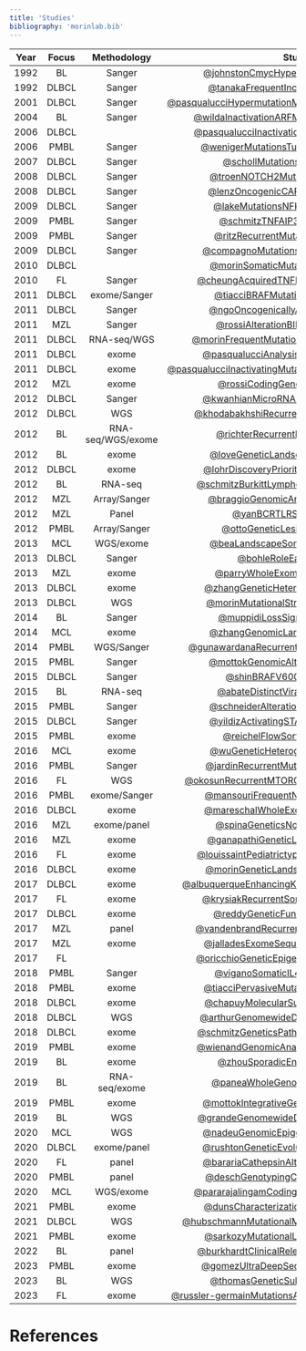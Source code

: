 ```yaml
---
title: 'Studies'
bibliography: 'morinlab.bib'
---
```


|Year|Focus|Methodology|Study|
|:-:|:-:|:---:|:-------:|
|1992|BL|Sanger|[@johnstonCmycHypermutationBurkitt1992](papers/johnstonCmycHypermutationBurkitt1992.md)|
|1992|DLBCL|Sanger|[@tanakaFrequentIncidenceSomatic1992](papers/tanakaFrequentIncidenceSomatic1992.md)|
|2001|DLBCL|Sanger|[@pasqualucciHypermutationMultipleProtooncogenes2001a](papers/pasqualucciHypermutationMultipleProtooncogenes2001a.md)|
|2004|BL|Sanger|[@wildaInactivationARFMDM2p53Pathway2004](papers/wildaInactivationARFMDM2p53Pathway2004.md)|
|2006|DLBCL||[@pasqualucciInactivationPRDM1BLIMP12006a](papers/pasqualucciInactivationPRDM1BLIMP12006a.md)|
|2006|PMBL|Sanger|[@wenigerMutationsTumorSuppressor2006a](papers/wenigerMutationsTumorSuppressor2006a.md)|
|2007|DLBCL|Sanger|[@schollMutationsRegionFAS2007](papers/schollMutationsRegionFAS2007.md)|
|2008|DLBCL|Sanger|[@troenNOTCH2MutationsMarginal2008](papers/troenNOTCH2MutationsMarginal2008.md)|
|2008|DLBCL|Sanger|[@lenzOncogenicCARD11Mutations2008](papers/lenzOncogenicCARD11Mutations2008.md)|
|2009|DLBCL|Sanger|[@lakeMutationsNFKBIAEncoding2009](papers/lakeMutationsNFKBIAEncoding2009.md)|
|2009|PMBL|Sanger|[@schmitzTNFAIP3A20Tumor2009a](papers/schmitzTNFAIP3A20Tumor2009a.md)|
|2009|PMBL|Sanger|[@ritzRecurrentMutationsSTAT62009a](papers/ritzRecurrentMutationsSTAT62009a.md)|
|2009|DLBCL|Sanger|[@compagnoMutationsMultipleGenes2009a](papers/compagnoMutationsMultipleGenes2009a.md)|
|2010|DLBCL||[@morinSomaticMutationsAltering2010a](papers/morinSomaticMutationsAltering2010a.md)|
|2010|FL|Sanger|[@cheungAcquiredTNFRSF14Mutations2010a](papers/cheungAcquiredTNFRSF14Mutations2010a.md)|
|2011|DLBCL|exome/Sanger|[@tiacciBRAFMutationsHairycell2011a](papers/tiacciBRAFMutationsHairycell2011a.md)|
|2011|DLBCL|Sanger|[@ngoOncogenicallyActiveMYD882011a](papers/ngoOncogenicallyActiveMYD882011a.md)|
|2011|MZL|Sanger|[@rossiAlterationBIRC3Multiple2011a](papers/rossiAlterationBIRC3Multiple2011a.md)|
|2011|DLBCL|RNA-seq/WGS|[@morinFrequentMutationHistonemodifying2011](papers/morinFrequentMutationHistonemodifying2011.md)|
|2011|DLBCL|exome|[@pasqualucciAnalysisCodingGenome2011](papers/pasqualucciAnalysisCodingGenome2011.md)|
|2011|DLBCL|exome|[@pasqualucciInactivatingMutationsAcetyltransferase2011a](papers/pasqualucciInactivatingMutationsAcetyltransferase2011a.md)|
|2012|MZL|exome|[@rossiCodingGenomeSplenic2012c](papers/rossiCodingGenomeSplenic2012c.md)|
|2012|DLBCL|Sanger|[@kwanhianMicroRNA142Mutated202012b](papers/kwanhianMicroRNA142Mutated202012b.md)|
|2012|DLBCL|WGS|[@khodabakhshiRecurrentTargetsAberrant2012](papers/khodabakhshiRecurrentTargetsAberrant2012.md)|
|2012|BL|RNA-seq/WGS/exome|[@richterRecurrentMutationID32012a](papers/richterRecurrentMutationID32012a.md)|
|2012|BL|exome|[@loveGeneticLandscapeMutations2012](papers/loveGeneticLandscapeMutations2012.md)|
|2012|DLBCL|exome|[@lohrDiscoveryPrioritizationSomatic2012a](papers/lohrDiscoveryPrioritizationSomatic2012a.md)|
|2012|BL|RNA-seq|[@schmitzBurkittLymphomaPathogenesis2012](papers/schmitzBurkittLymphomaPathogenesis2012.md)|
|2012|MZL|Array/Sanger|[@braggioGenomicAnalysisMarginal2012](papers/braggioGenomicAnalysisMarginal2012.md)|
|2012|MZL|Panel|[@yanBCRTLRSignaling2012a](papers/yanBCRTLRSignaling2012a.md)|
|2012|PMBL|Array/Sanger|[@ottoGeneticLesionsTRAF32012a](papers/ottoGeneticLesionsTRAF32012a.md)|
|2013|MCL|WGS/exome|[@beaLandscapeSomaticMutations2013](papers/beaLandscapeSomaticMutations2013.md)|
|2013|DLBCL|Sanger|[@bohleRoleEarlyBcell2013](papers/bohleRoleEarlyBcell2013.md)|
|2013|MZL|exome|[@parryWholeExomeSequencing2013](papers/parryWholeExomeSequencing2013.md)|
|2013|DLBCL|exome|[@zhangGeneticHeterogeneityDiffuse2013](papers/zhangGeneticHeterogeneityDiffuse2013.md)|
|2013|DLBCL|WGS|[@morinMutationalStructuralAnalysis2013](papers/morinMutationalStructuralAnalysis2013.md)|
|2014|BL|Sanger|[@muppidiLossSignalingGa132014b](papers/muppidiLossSignalingGa132014b.md)|
|2014|MCL|exome|[@zhangGenomicLandscapeMantle2014](papers/zhangGenomicLandscapeMantle2014.md)|
|2014|PMBL|WGS/Sanger|[@gunawardanaRecurrentSomaticMutations2014c](papers/gunawardanaRecurrentSomaticMutations2014c.md)|
|2015|PMBL|Sanger|[@mottokGenomicAlterationsCIITA2015b](papers/mottokGenomicAlterationsCIITA2015b.md)|
|2015|DLBCL|Sanger|[@shinBRAFV600EMAP2K12015](papers/shinBRAFV600EMAP2K12015.md)|
|2015|BL|RNA-seq|[@abateDistinctViralMutational2015a](papers/abateDistinctViralMutational2015a.md)|
|2015|PMBL|Sanger|[@schneiderAlterationsCD58Gene2015a](papers/schneiderAlterationsCD58Gene2015a.md)|
|2015|DLBCL|Sanger|[@yildizActivatingSTAT6Mutations2015c](papers/yildizActivatingSTAT6Mutations2015c.md)|
|2015|PMBL|exome|[@reichelFlowSortingExome2015a](papers/reichelFlowSortingExome2015a.md)|
|2016|MCL|exome|[@wuGeneticHeterogeneityPrimary2016](papers/wuGeneticHeterogeneityPrimary2016.md)|
|2016|PMBL|Sanger|[@jardinRecurrentMutationsExportin2016a](papers/jardinRecurrentMutationsExportin2016a.md)|
|2016|FL|WGS|[@okosunRecurrentMTORC1activatingRRAGC2016a](papers/okosunRecurrentMTORC1activatingRRAGC2016a.md)|
|2016|PMBL|exome/Sanger|[@mansouriFrequentNFKBIEDeletions2016](papers/mansouriFrequentNFKBIEDeletions2016.md)|
|2016|DLBCL|exome|[@mareschalWholeExomeSequencing2016](papers/mareschalWholeExomeSequencing2016.md)|
|2016|MZL|exome/panel|[@spinaGeneticsNodalMarginal2016b](papers/spinaGeneticsNodalMarginal2016b.md)|
|2016|MZL|exome|[@ganapathiGeneticLandscapeDural2016](papers/ganapathiGeneticLandscapeDural2016.md)|
|2016|FL|exome|[@louissaintPediatrictypeNodalFollicular2016a](papers/louissaintPediatrictypeNodalFollicular2016a.md)|
|2016|DLBCL|exome|[@morinGeneticLandscapesRelapsed2016](papers/morinGeneticLandscapesRelapsed2016.md)|
|2017|DLBCL|exome|[@albuquerqueEnhancingKnowledgeDiscovery2017a](papers/albuquerqueEnhancingKnowledgeDiscovery2017a.md)|
|2017|FL|exome|[@krysiakRecurrentSomaticMutations2017b](papers/krysiakRecurrentSomaticMutations2017b.md)|
|2017|DLBCL|exome|[@reddyGeneticFunctionalDrivers2017](papers/reddyGeneticFunctionalDrivers2017.md)|
|2017|MZL|panel|[@vandenbrandRecurrentMutationsGenes2017](papers/vandenbrandRecurrentMutationsGenes2017.md)|
|2017|MZL|exome|[@jalladesExomeSequencingIdentifies2017](papers/jalladesExomeSequencingIdentifies2017.md)|
|2017|FL||[@oricchioGeneticEpigeneticInactivation2017b](papers/oricchioGeneticEpigeneticInactivation2017b.md)|
|2018|PMBL|Sanger|[@viganoSomaticIL4RMutations2018b](papers/viganoSomaticIL4RMutations2018b.md)|
|2018|PMBL|exome|[@tiacciPervasiveMutationsJAKSTAT2018b](papers/tiacciPervasiveMutationsJAKSTAT2018b.md)|
|2018|DLBCL|exome|[@chapuyMolecularSubtypesDiffuse2018b](papers/chapuyMolecularSubtypesDiffuse2018b.md)|
|2018|DLBCL|WGS|[@arthurGenomewideDiscoverySomatic2018](papers/arthurGenomewideDiscoverySomatic2018.md)|
|2018|DLBCL|exome|[@schmitzGeneticsPathogenesisDiffuse2018a](papers/schmitzGeneticsPathogenesisDiffuse2018a.md)|
|2019|PMBL|exome|[@wienandGenomicAnalysesFlowsorted2019b](papers/wienandGenomicAnalysesFlowsorted2019b.md)|
|2019|BL|exome|[@zhouSporadicEndemicBurkitt2019](papers/zhouSporadicEndemicBurkitt2019.md)|
|2019|BL|RNA-seq/exome|[@paneaWholeGenomeLandscape2019](papers/paneaWholeGenomeLandscape2019.md)|
|2019|PMBL|exome|[@mottokIntegrativeGenomicAnalysis2019b](papers/mottokIntegrativeGenomicAnalysis2019b.md)|
|2019|BL|WGS|[@grandeGenomewideDiscoverySomatic2019](papers/grandeGenomewideDiscoverySomatic2019.md)|
|2020|MCL|WGS|[@nadeuGenomicEpigenomicInsights2020b](papers/nadeuGenomicEpigenomicInsights2020b.md)|
|2020|DLBCL|exome/panel|[@rushtonGeneticEvolutionaryPatterns2020](papers/rushtonGeneticEvolutionaryPatterns2020.md)|
|2020|FL|panel|[@barariaCathepsinAlterationsInduce2020c](papers/barariaCathepsinAlterationsInduce2020c.md)|
|2020|PMBL|panel|[@deschGenotypingCirculatingTumor2020](papers/deschGenotypingCirculatingTumor2020.md)|
|2020|MCL|WGS/exome|[@pararajalingamCodingNoncodingDrivers2020](papers/pararajalingamCodingNoncodingDrivers2020.md)|
|2021|PMBL|exome|[@dunsCharacterizationDLBCLPMBL2021b](papers/dunsCharacterizationDLBCLPMBL2021b.md)|
|2021|DLBCL|WGS|[@hubschmannMutationalMechanismsShaping2021b](papers/hubschmannMutationalMechanismsShaping2021b.md)|
|2021|PMBL|exome|[@sarkozyMutationalLandscapeGray2021a](papers/sarkozyMutationalLandscapeGray2021a.md)|
|2022|BL|panel|[@burkhardtClinicalRelevanceMolecular2022b](papers/burkhardtClinicalRelevanceMolecular2022b.md)|
|2023|PMBL|exome|[@gomezUltraDeepSequencingReveals2023](papers/gomezUltraDeepSequencingReveals2023.md)|
|2023|BL|WGS|[@thomasGeneticSubgroupsInform2023](papers/thomasGeneticSubgroupsInform2023.md)|
|2023|FL|exome|[@russler-germainMutationsAssociatedProgression2023b](papers/russler-germainMutationsAssociatedProgression2023b.md)|

# References

